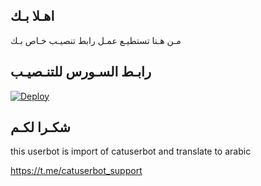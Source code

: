 ## اهـلا بـك
مـن هـنا تستطيـع عمـل رابط تنصيـب خـاص بـك

## رابـط السـورس للتنـصيـب

[![Deploy](https://www.herokucdn.com/deploy/button.svg)](https://heroku.com/deploy?template=https://github.com/0maryam0/jmthon)

## شكـرا لكـم 


this userbot is import of catuserbot and translate to arabic

https://t.me/catuserbot_support
